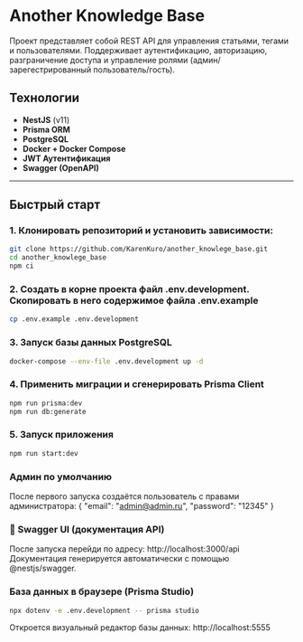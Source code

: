# Another Knowledge Base

Проект представляет собой REST API для управления статьями, тегами и пользователями.
Поддерживает аутентификацию, авторизацию, разграничение доступа и управление ролями (админ/зарегестрированный пользователь/гость).

## Технологии

- **NestJS** (v11)
- **Prisma ORM**
- **PostgreSQL**
- **Docker + Docker Compose**
- **JWT Аутентификация**
- **Swagger (OpenAPI)**

---

## Быстрый старт

### 1. Клонировать репозиторий и установить зависимости:

```bash
git clone https://github.com/KarenKuro/another_knowlege_base.git
cd another_knowlege_base
npm ci
```

### 2. Создать в корне проекта файл .env.development. Скопировать в него содержимое файла .env.example

```bash
cp .env.example .env.development
```

### 3. Запуск базы данных PostgreSQL

```bash
docker-compose --env-file .env.development up -d
```

### 4. Применить миграции и сгенерировать Prisma Client

```bash
npm run prisma:dev
npm run db:generate
```

### 5. Запуск приложения

```bash
npm run start:dev
```

### Админ по умолчанию

После первого запуска создаётся пользователь с правами администратора:
{
"email": "admin@admin.ru",
"password": "12345"
}

### 📘 Swagger UI (документация API)

После запуска перейди по адресу: http://localhost:3000/api
Документация генерируется автоматически с помощью @nestjs/swagger.

### База данных в браузере (Prisma Studio)

```bash
npx dotenv -e .env.development -- prisma studio
```

Откроется визуальный редактор базы данных: http://localhost:5555
